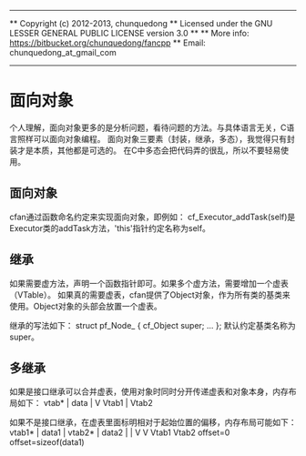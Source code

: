 **************************************************************************
** Copyright (c) 2012-2013, chunquedong
** Licensed under the GNU LESSER GENERAL PUBLIC LICENSE version 3.0
**
** More info: https://bitbucket.org/chunquedong/fancpp
** Email: chunquedong_at_gmail_com
**************************************************************************

面向对象
============================

个人理解，面向对象更多的是分析问题，看待问题的方法。与具体语言无关，C语言照样可以面向对象编程。
面向对象三要素（封装，继承，多态），我觉得只有封装才是本质，其他都是可选的。
在C中多态会把代码弄的很乱，所以不要轻易使用。

面向对象
-----
cfan通过函数命名约定来实现面向对象，即例如：
  cf_Executor_addTask(self)是Executor类的addTask方法，'this'指针约定名称为self。

继承
-----
如果需要虚方法，声明一个函数指针即可。如果多个虚方法，需要增加一个虚表（VTable）。
如果真的需要虚表，cfan提供了Object对象，作为所有类的基类来使用。Object对象的头部会放置一个虚表。

继承的写法如下：
  struct pf_Node_ {
    cf_Object super;
    ...
  };
默认约定基类名称为super。


多继承
-----
如果是接口继承可以合并虚表，使用对象时同时分开传递虚表和对象本身，内存布局如下：
  vtab* | data
    |
    V
  Vtab1 | Vtab2

如果不是接口继承，在虚表里面标明相对于起始位置的偏移，内存布局可能如下：
  vtab1* | data1 | vtab2* | data2
    |               |
    V               V
  Vtab1            Vtab2
  offset=0         offset=sizeof(data1)